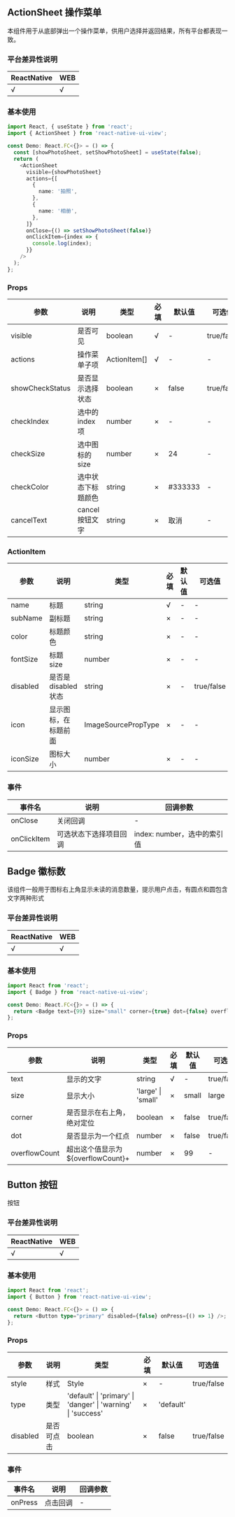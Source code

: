 ## ActionSheet 操作菜单

本组件用于从底部弹出一个操作菜单，供用户选择并返回结果，所有平台都表现一致。

### 平台差异性说明

| ReactNative | WEB |
| ----------- | --- |
| √           | √   |

### 基本使用

```typescript
import React, { useState } from 'react';
import { ActionSheet } from 'react-native-ui-view';

const Demo: React.FC<{}> = () => {
  const [showPhotoSheet, setShowPhotoSheet] = useState(false);
  return (
    <ActionSheet
      visible={showPhotoSheet}
      actions={[
        {
          name: '拍照',
        },
        {
          name: '相册',
        },
      ]}
      onClose={() => setShowPhotoSheet(false)}
      onClickItem={index => {
        console.log(index);
      }}
    />
  );
};
```

### Props

| 参数            | 说明               | 类型         | 必填 | 默认值  | 可选值     |
| --------------- | ------------------ | ------------ | ---- | ------- | ---------- |
| visible         | 是否可见           | boolean      | √    | -       | true/false |
| actions         | 操作菜单子项       | ActionItem[] | √    | -       | -          |
| showCheckStatus | 是否显示选择状态   | boolean      | ×    | false   | true/false |
| checkIndex      | 选中的 index 项    | number       | ×    | -       | -          |
| checkSize       | 选中图标的 size    | number       | ×    | 24      | -          |
| checkColor      | 选中状态下标题颜色 | string       | ×    | #333333 | -          |
| cancelText      | cancel 按钮文字    | string       | ×    | 取消    | -          |

### ActionItem

| 参数     | 说明                 | 类型                | 必填 | 默认值 | 可选值     |
| -------- | -------------------- | ------------------- | ---- | ------ | ---------- |
| name     | 标题                 | string              | √    | -      | -          |
| subName  | 副标题               | string              | ×    | -      | -          |
| color    | 标题颜色             | string              | ×    | -      | -          |
| fontSize | 标题 size            | number              | ×    | -      | -          |
| disabled | 是否是 disabled 状态 | string              | ×    | -      | true/false |
| icon     | 显示图标，在标题前面 | ImageSourcePropType | ×    | -      | -          |
| iconSize | 图标大小             | number              | ×    | -      | -          |

### 事件

| 事件名      | 说明                   | 回调参数                    |
| ----------- | ---------------------- | --------------------------- |
| onClose     | 关闭回调               | -                           |
| onClickItem | 可选状态下选择项目回调 | index: number，选中的索引值 |

## Badge 徽标数

该组件一般用于图标右上角显示未读的消息数量，提示用户点击，有圆点和圆包含文字两种形式

### 平台差异性说明

| ReactNative | WEB |
| ----------- | --- |
| √           | √   |

### 基本使用

```typescript
import React from 'react';
import { Badge } from 'react-native-ui-view';

const Demo: React.FC<{}> = () => {
  return <Badge text={99} size="small" corner={true} dot={false} overflowCount={99} />;
};
```

### Props

| 参数          | 说明                              | 类型               | 必填 | 默认值 | 可选值     |
| ------------- | --------------------------------- | ------------------ | ---- | ------ | ---------- |
| text          | 显示的文字                        | string             | √    | -      | true/false |
| size          | 显示大小                          | 'large' \| 'small' | ×    | small  | large      |
| corner        | 是否显示在右上角，绝对定位        | boolean            | ×    | false  | true/false |
| dot           | 是否显示为一个红点                | number             | ×    | false  | true/false |
| overflowCount | 超出这个值显示为${overflowCount}+ | number             | ×    | 99     | -          |

## Button 按钮

按钮

### 平台差异性说明

| ReactNative | WEB |
| ----------- | --- |
| √           | √   |

### 基本使用

```typescript
import React from 'react';
import { Button } from 'react-native-ui-view';

const Demo: React.FC<{}> = () => {
  return <Button type="primary" disabled={false} onPress={() => 1} />;
};
```

### Props

| 参数     | 说明       | 类型                                                         | 必填 | 默认值    | 可选值     |
| -------- | ---------- | ------------------------------------------------------------ | ---- | --------- | ---------- |
| style    | 样式       | Style                                                        | ×    | -         | true/false |
| type     | 类型       | 'default' \| 'primary' \| 'danger' \| 'warning' \| 'success' | ×    | 'default' |            |
| disabled | 是否可点击 | boolean                                                      | ×    | false     | true/false |

### 事件

| 事件名  | 说明     | 回调参数 |
| ------- | -------- | -------- |
| onPress | 点击回调 | -        |
